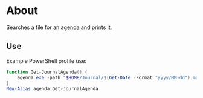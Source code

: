 # About

Searches a file for an agenda and prints it.

## Use

Example PowerShell profile use:

```powershell
function Get-JournalAgenda() {
    agenda.exe -path "$HOME/Journal/$(Get-Date -Format "yyyy/MM-dd").md"
}
New-Alias agenda Get-JournalAgenda
```
